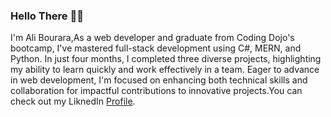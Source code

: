 ### Hello There 💫🌌

I'm Ali Bourara,As a web developer and graduate from Coding Dojo's bootcamp, I've mastered full-stack development using C\#, MERN, and Python.
In just four months, I completed three diverse projects, highlighting my ability to learn quickly and work effectively in a team. Eager to advance in web development, I'm focused on enhancing both technical skills and collaboration for impactful contributions to innovative projects.You can check out my LiknedIn [Profile](https://www.linkedin.com/in/ali-bourara-779168196/).

